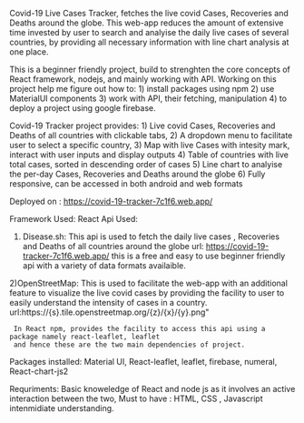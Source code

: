 Covid-19 Live Cases Tracker, fetches the live covid Cases, Recoveries and Deaths around the globe.
This web-app reduces the amount of extensive time invested by user to search and analyise the daily live cases of several countries,
by providing all necessary information with line chart analysis at one place. 

This is a beginner friendly project, build to strenghten the core concepts of React framework, nodejs, and mainly working with API.
Working on this project help me figure out how to:
    1) install packages using npm
    2) use MaterialUI components
    3) work with API, their fetching, manipulation
    4) to deploy a project using google firebase.


Covid-19 Tracker project provides: 
    1) Live covid Cases, Recoveries and Deaths of all countries with clickable tabs,
    2) A dropdown menu to facilitate user to select a specific country,
    3) Map with live Cases with intesity mark, interact with user inputs and display outputs
    4) Table of countries with live total cases, sorted in descending order of cases
    5) Line chart to analyise the per-day Cases, Recoveries and Deaths around the globe
    6) Fully responsive, can be accessed in both android and web formats

Deployed on : https://covid-19-tracker-7c1f6.web.app/

Framework Used: React 
Api Used: 
   1) Disease.sh: This api is used to fetch the daily live cases , Recoveries and Deaths of all countries around the globe
      url: https://covid-19-tracker-7c1f6.web.app/
      this is a free and easy to use beginner friendly api with a variety of data formats availaible.
   
   2)OpenStreetMap: This is used to facilitate the web-app with an additional feature to visualize the live covid cases by providing the 
     facility to user to easily understand the intensity of cases in a country.
     url:https://{s}.tile.openstreetmap.org/{z}/{x}/{y}.png"
     
     In React npm, provides the facility to access this api using a package namely react-leaflet, leaflet
     and hence these are the two main dependencies of project.
    
Packages installed: Material UI, React-leaflet, leaflet, firebase, numeral, React-chart-js2

Requriments: Basic knoweledge of React and node js as it involves an active interaction between the two, 
Must to have : HTML, CSS , Javascript intenmidiate understanding.

    
